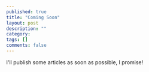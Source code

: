 ```yaml
---
published: true
title: "Coming Soon"
layout: post
description: ""
category:
tags: []
comments: false
---
```


I'll publish some articles as soon as possible, I promise!
